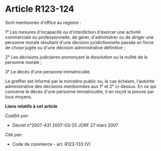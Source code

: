 # Article R123-124

Sont mentionnés d'office au registre :

1° Les mesures d'incapacité ou d'interdiction d'exercer une activité commerciale ou professionnelle, de gérer, d'administrer
ou de diriger une personne morale résultant d'une décision juridictionnelle passée en force de chose jugée ou d'une décision
administrative définitive ;

2° Les décisions judiciaires prononçant la dissolution ou la nullité de la personne morale ;

3° Le décès d'une personne immatriculée.

Le greffier est informé par le ministère public ou, le cas échéant, l'autorité administrative des décisions mentionnées aux
1° et 2° ci-dessus. En ce qui concerne le décès d'une personne immatriculée, il en reçoit la preuve par tous moyens.

**Liens relatifs à cet article**

_Codifié par_:

  - Décret n°2007-431 2007-03-25 JORF 27 mars 2007

_Cité par_:

  - Code de commerce - art. R123-133 (V)
